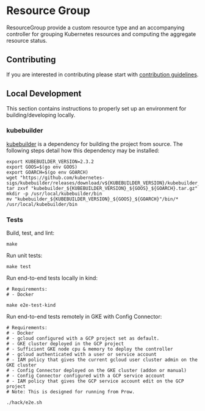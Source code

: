 # Resource Group

ResourceGroup provide a custom resource type and an accompanying controller
for grouping Kubernetes resources and computing the aggregate resource
status.

## Contributing

If you are interested in contributing please start with
[contribution guidelines](docs/CONTRIBUTING.md).

## Local Development

This section contains instructions to properly set up an environment for
building/developing locally.

### kubebuilder

[kubebuilder](https://github.com/kubernetes-sigs/kubebuilder) is a dependency
for building the project from source. The following steps detail how this
dependency may be installed:

```shell
export KUBEBUILDER_VERSION=2.3.2
export GOOS=$(go env GOOS)
export GOARCH=$(go env GOARCH)
wget "https://github.com/kubernetes-sigs/kubebuilder/releases/download/v${KUBEBUILDER_VERSION}/kubebuilder_${KUBEBUILDER_VERSION}_${GOOS}_${GOARCH}.tar.gz"
tar zxvf "kubebuilder_${KUBEBUILDER_VERSION}_${GOOS}_${GOARCH}.tar.gz"
mkdir -p /usr/local/kubebuilder/bin
mv "kubebuilder_${KUBEBUILDER_VERSION}_${GOOS}_${GOARCH}"/bin/* /usr/local/kubebuilder/bin
```

### Tests

Build, test, and lint:
```
make
```

Run unit tests:
```
make test
```

Run end-to-end tests locally in kind:
```
# Requirements:
# - Docker

make e2e-test-kind
```

Run end-to-end tests remotely in GKE with Config Connector:
```
# Requirements:
# - Docker
# - gcloud configured with a GCP project set as default.
# - GKE cluster deployed in the GCP project
# - Sufficient GKE node cpu & memory to deploy the controller
# - gcloud authenticated with a user or service account
# - IAM policy that gives the current gcloud user cluster admin on the GKE cluster
# - Config Connector deployed on the GKE cluster (addon or manual)
# - Config Connector configured with a GCP service account
# - IAM policy that gives the GCP service account edit on the GCP project
# Note: This is designed for running from Prow.

./hack/e2e.sh
```